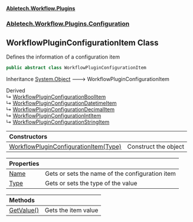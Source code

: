 #### [Abletech.Workflow.Plugins](index.md 'index')
### [Abletech.Workflow.Plugins.Configuration](Abletech_Workflow_Plugins_Configuration.md 'Abletech.Workflow.Plugins.Configuration')
## WorkflowPluginConfigurationItem Class
Defines the information of a configuration item  
```csharp
public abstract class WorkflowPluginConfigurationItem
```

Inheritance [System.Object](https://docs.microsoft.com/en-us/dotnet/api/System.Object 'System.Object') &#129106; WorkflowPluginConfigurationItem  

Derived  
&#8627; [WorkflowPluginConfigurationBoolItem](WorkflowPluginConfigurationBoolItem.md 'Abletech.Workflow.Plugins.Configuration.WorkflowPluginConfigurationBoolItem')  
&#8627; [WorkflowPluginConfigurationDatetimeItem](WorkflowPluginConfigurationDatetimeItem.md 'Abletech.Workflow.Plugins.Configuration.WorkflowPluginConfigurationDatetimeItem')  
&#8627; [WorkflowPluginConfigurationDecimalItem](WorkflowPluginConfigurationDecimalItem.md 'Abletech.Workflow.Plugins.Configuration.WorkflowPluginConfigurationDecimalItem')  
&#8627; [WorkflowPluginConfigurationIntItem](WorkflowPluginConfigurationIntItem.md 'Abletech.Workflow.Plugins.Configuration.WorkflowPluginConfigurationIntItem')  
&#8627; [WorkflowPluginConfigurationStringItem](WorkflowPluginConfigurationStringItem.md 'Abletech.Workflow.Plugins.Configuration.WorkflowPluginConfigurationStringItem')  

| Constructors | |
| :--- | :--- |
| [WorkflowPluginConfigurationItem(Type)](WorkflowPluginConfigurationItem_WorkflowPluginConfigurationItem(Type).md 'Abletech.Workflow.Plugins.Configuration.WorkflowPluginConfigurationItem.WorkflowPluginConfigurationItem(System.Type)') | Construct the object<br/> |

| Properties | |
| :--- | :--- |
| [Name](WorkflowPluginConfigurationItem_Name.md 'Abletech.Workflow.Plugins.Configuration.WorkflowPluginConfigurationItem.Name') | Gets or sets the name of the configuration item<br/> |
| [Type](WorkflowPluginConfigurationItem_Type.md 'Abletech.Workflow.Plugins.Configuration.WorkflowPluginConfigurationItem.Type') | Gets or sets the type of the value<br/> |

| Methods | |
| :--- | :--- |
| [GetValue()](WorkflowPluginConfigurationItem_GetValue().md 'Abletech.Workflow.Plugins.Configuration.WorkflowPluginConfigurationItem.GetValue()') | Gets the item value<br/> |
